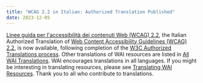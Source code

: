 ```yaml
---
title: "WCAG 2.2 in Italian: Authorized Translation Published"
date: 2023-12-05
---
```

<p><a href="https://www.w3.org/Translations/WCAG22-it/">Linee guida per l'accessibilità dei contenuti Web (WCAG) 2.2</a>, the Italian Authorized Translation of <a href="http://www.w3.org/WAI/intro/wcag">Web Content Accessibility Guidelines (WCAG) 2.2</a>, is now available, following completion of the <a href="http://www.w3.org/2005/02/TranslationPolicy">W3C Authorized Translations process</a>. Other translations of WAI resources are listed in <a href="https://www.w3.org/WAI/translations/">All WAI Translations</a>. WAI encourages translations in all languages. If you might be interesting in translating resources, please see <a href="https://www.w3.org/WAI/about/translating/">Translating WAI Resources</a>. Thank you to all who contribute to translations.</p>
